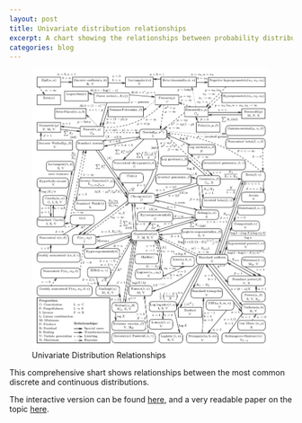 ```yaml
---
layout: post
title: Univariate distribution relationships
excerpt: A chart showing the relationships between probability distributions
categories: blog
---
```



<figure class="center">
	<a href="/images/BaseImage.png"><img src="/images/BaseImage.png" alt="image"></a>
	<figcaption>Univariate Distribution Relationships</figcaption>
</figure>


This comprehensive shart shows relationships between the most common discrete and continuous distributions.

The interactive version can be found [here](http://www.math.wm.edu/~leemis/chart/UDR/UDR.html), and a very readable paper on the topic [here](http://www.math.wm.edu/~leemis/2008amstat.pdf).